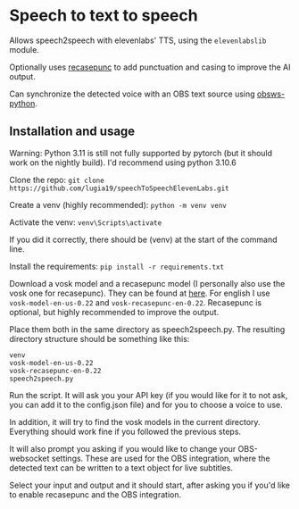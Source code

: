 # Speech to text to speech
Allows speech2speech with elevenlabs' TTS, using the `elevenlabslib` module.

Optionally uses [recasepunc](https://github.com/benob/recasepunc) to add punctuation and casing to improve the AI output.

Can synchronize the detected voice with an OBS text source using [obsws-python](https://pypi.org/project/obsws-python/).

## Installation and usage

Warning: Python 3.11 is still not fully supported by pytorch (but it should work on the nightly build). I'd recommend using python 3.10.6

Clone the repo: `git clone https://github.com/lugia19/speechToSpeechElevenLabs.git`

Create a venv (highly recommended): `python -m venv venv`

Activate the venv: `venv\Scripts\activate`

If you did it correctly, there should be (venv) at the start of the command line.

Install the requirements: `pip install -r requirements.txt`

Download a vosk model and a recasepunc model (I personally also use the vosk one for recasepunc).
They can be found at [here](https://alphacephei.com/vosk/models). For english I use `vosk-model-en-us-0.22` and `vosk-recasepunc-en-0.22`. Recasepunc is optional, but highly recommended to improve the output.

Place them both in the same directory as speech2speech.py. The resulting directory structure should be something like this:

```
venv
vosk-model-en-us-0.22
vosk-recasepunc-en-0.22
speech2speech.py
```

Run the script. It will ask you your API key (if you would like for it to not ask, you can add it to the config.json file) and for you to choose a voice to use. 

In addition, it will try to find the vosk models in the current directory. Everything should work fine if you followed the previous steps.

It will also prompt you asking if you would like to change your OBS-websocket settings. These are used for the OBS integration, where the detected text can be written to a text object for live subtitles.

Select your input and output and it should start, after asking you if you'd like to enable recasepunc and the OBS integration.
